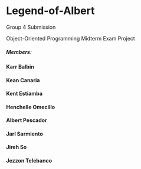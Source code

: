 # Legend-of-Albert

Group 4 Submission

Object-Oriented Programming Midterm Exam Project

##### Members:
#### Karr Balbin
#### Kean Canaria
#### Kent Estiamba
#### Henchelle Omecillo
#### Albert Pescador
#### Jarl Sarmiento
#### Jireh So
#### Jezzon Telebanco
